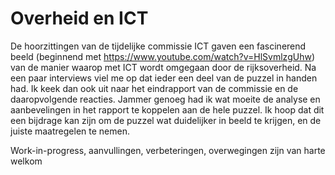 # Overheid en ICT

De hoorzittingen van de tijdelijke commissie ICT gaven een fascinerend beeld
(beginnend met https://www.youtube.com/watch?v=HlSvmlzgUhw) van
de manier waarop met ICT wordt omgegaan door de rijksoverheid. Na een paar
interviews viel me op dat ieder een deel van de puzzel in handen had.
Ik keek dan ook uit naar het eindrapport van de commissie en de daaropvolgende
reacties. Jammer genoeg had ik wat moeite de analyse en aanbevelingen in het 
rapport te koppelen aan de hele puzzel. Ik hoop dat dit een bijdrage kan zijn
om de puzzel wat duidelijker in beeld te krijgen, en de juiste maatregelen 
te nemen.

Work-in-progress, aanvullingen, verbeteringen, overwegingen zijn van harte welkom 
